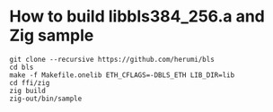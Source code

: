 # How to build libbls384_256.a and Zig sample

```
git clone --recursive https://github.com/herumi/bls
cd bls
make -f Makefile.onelib ETH_CFLAGS=-DBLS_ETH LIB_DIR=lib
cd ffi/zig
zig build
zig-out/bin/sample
```
